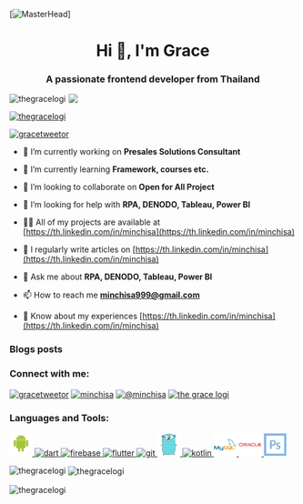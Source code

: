 [![MasterHead](https://tenor.com/view/header-gif-25247205)]

<h1 align="center">Hi 👋, I'm Grace</h1>
<h3 align="center">A passionate frontend developer from Thailand</h3>
<img align="right"width="400" src="https://tenor.com/view/nap-crt-anime-tired-gif-14894958">

<p align="left"> <img src="https://komarev.com/ghpvc/?username=thegracelogi&label=Profile%20views&color=0e75b6&style=flat" alt="thegracelogi" /> </p>

<p align="left"> <a href="https://github.com/ryo-ma/github-profile-trophy"><img src="https://github-profile-trophy.vercel.app/?username=thegracelogi" alt="thegracelogi" /></a> </p>

<p align="left"> <a href="https://twitter.com/gracetweetor" target="blank"><img src="https://img.shields.io/twitter/follow/gracetweetor?logo=twitter&style=for-the-badge" alt="gracetweetor" /></a> </p>

- 🔭 I’m currently working on **Presales Solutions Consultant**

- 🌱 I’m currently learning **Framework, courses etc.**

- 👯 I’m looking to collaborate on **Open for All Project**

- 🤝 I’m looking for help with **RPA, DENODO, Tableau, Power BI**

- 👨‍💻 All of my projects are available at [https://th.linkedin.com/in/minchisa](https://th.linkedin.com/in/minchisa)

- 📝 I regularly write articles on [https://th.linkedin.com/in/minchisa](https://th.linkedin.com/in/minchisa)

- 💬 Ask me about **RPA, DENODO, Tableau, Power BI**

- 📫 How to reach me **minchisa999@gmail.com**

- 📄 Know about my experiences [https://th.linkedin.com/in/minchisa](https://th.linkedin.com/in/minchisa)

### Blogs posts
<!-- BLOG-POST-LIST:START -->
<!-- BLOG-POST-LIST:END -->

<h3 align="left">Connect with me:</h3>
<p align="left">
<a href="https://twitter.com/gracetweetor" target="blank"><img align="center" src="https://raw.githubusercontent.com/rahuldkjain/github-profile-readme-generator/master/src/images/icons/Social/twitter.svg" alt="gracetweetor" height="30" width="40" /></a>
<a href="https://linkedin.com/in/minchisa" target="blank"><img align="center" src="https://raw.githubusercontent.com/rahuldkjain/github-profile-readme-generator/master/src/images/icons/Social/linked-in-alt.svg" alt="minchisa" height="30" width="40" /></a>
<a href="https://medium.com/@minchisa" target="blank"><img align="center" src="https://raw.githubusercontent.com/rahuldkjain/github-profile-readme-generator/master/src/images/icons/Social/medium.svg" alt="@minchisa" height="30" width="40" /></a>
<a href="https://www.leetcode.com/the grace logi" target="blank"><img align="center" src="https://raw.githubusercontent.com/rahuldkjain/github-profile-readme-generator/master/src/images/icons/Social/leet-code.svg" alt="the grace logi" height="30" width="40" /></a>
</p>

<h3 align="left">Languages and Tools:</h3>
<p align="left"> <a href="https://developer.android.com" target="_blank" rel="noreferrer"> <img src="https://raw.githubusercontent.com/devicons/devicon/master/icons/android/android-original-wordmark.svg" alt="android" width="40" height="40"/> </a> <a href="https://dart.dev" target="_blank" rel="noreferrer"> <img src="https://www.vectorlogo.zone/logos/dartlang/dartlang-icon.svg" alt="dart" width="40" height="40"/> </a> <a href="https://firebase.google.com/" target="_blank" rel="noreferrer"> <img src="https://www.vectorlogo.zone/logos/firebase/firebase-icon.svg" alt="firebase" width="40" height="40"/> </a> <a href="https://flutter.dev" target="_blank" rel="noreferrer"> <img src="https://www.vectorlogo.zone/logos/flutterio/flutterio-icon.svg" alt="flutter" width="40" height="40"/> </a> <a href="https://git-scm.com/" target="_blank" rel="noreferrer"> <img src="https://www.vectorlogo.zone/logos/git-scm/git-scm-icon.svg" alt="git" width="40" height="40"/> </a> <a href="https://golang.org" target="_blank" rel="noreferrer"> <img src="https://raw.githubusercontent.com/devicons/devicon/master/icons/go/go-original.svg" alt="go" width="40" height="40"/> </a> <a href="https://kotlinlang.org" target="_blank" rel="noreferrer"> <img src="https://www.vectorlogo.zone/logos/kotlinlang/kotlinlang-icon.svg" alt="kotlin" width="40" height="40"/> </a> <a href="https://www.mysql.com/" target="_blank" rel="noreferrer"> <img src="https://raw.githubusercontent.com/devicons/devicon/master/icons/mysql/mysql-original-wordmark.svg" alt="mysql" width="40" height="40"/> </a> <a href="https://www.oracle.com/" target="_blank" rel="noreferrer"> <img src="https://raw.githubusercontent.com/devicons/devicon/master/icons/oracle/oracle-original.svg" alt="oracle" width="40" height="40"/> </a> <a href="https://www.photoshop.com/en" target="_blank" rel="noreferrer"> <img src="https://raw.githubusercontent.com/devicons/devicon/master/icons/photoshop/photoshop-line.svg" alt="photoshop" width="40" height="40"/> </a> </p>

<p><img align="left" src="https://github-readme-stats.vercel.app/api/top-langs?username=thegracelogi&show_icons=true&locale=en&layout=compact" alt="thegracelogi" /></p>

<p>&nbsp;<img align="center" src="https://github-readme-stats.vercel.app/api?username=thegracelogi&show_icons=true&locale=en" alt="thegracelogi" /></p>

<p><img align="center" src="https://github-readme-streak-stats.herokuapp.com/?user=thegracelogi&" alt="thegracelogi" /></p>
